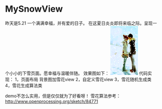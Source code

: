 # MySnowView
昨天是5.21  一个满满幸福，并有爱的日子。
在这夏日炎炎即将来临之际。呈现一个小小的下雪页面。愿幸福与温暖伴随。
效果图如下：
![imager](https://github.com/daimaXZ/MySnowView/blob/master/snowView.gif)
代码实现：
 1，页面布局
    背景图加雪花view
 2，自定义雪花view
 3，雪花随机生成类
 4，雪花生成算法类
 
 demo不怎么实用，但是仅仅就为了好看呀！
 雪花算法参考：
  http://www.openprocessing.org/sketch/84771
